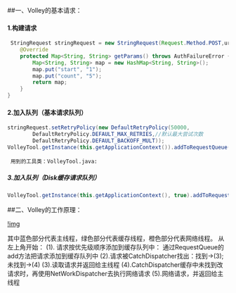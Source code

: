 ##一、Volley的基本请求：

####      1.构建请求
````java
 StringRequest stringRequest = new StringRequest(Request.Method.POST,url,listener,errorListner){
    @Override
    protected Map<String, String> getParams() throws AuthFailureError {
        Map<String, String> map = new HashMap<String, String>();
        map.put("start", "1");
        map.put("count", "5");
        return map;
    }
}
````
####       2.加入队列（基本请求队列）
````java
stringRequest.setRetryPolicy(new DefaultRetryPolicy(50000,
        DefaultRetryPolicy.DEFAULT_MAX_RETRIES,//默认最大尝试次数
        DefaultRetryPolicy.DEFAULT_BACKOFF_MULT));
VolleyTool.getInstance(this.getApplicationContext()).addToRequestQueue(stringRequest);
````
     用到的工具类：VolleyTool.java:

#####       3.加入队列（Disk缓存请求队列）

````java
VolleyTool.getInstance(this.getApplicationContext(), true).addToRequestQueue(stringRequest);
````
##二、Volley的工作原理：

[!img](https://raw.githubusercontent.com/zhaolewei/11.5-Volley/master/img1.png)


其中蓝色部分代表主线程，绿色部分代表缓存线程，橙色部分代表网络线程。
从左上角开始：
(1). 请求按优先级顺序添加到缓存队列中：
         通过RequestQueue的add方法把请求添加到缓存队列中
(2).请求被CatchDispatcher找出：找到->(3);未找到->(4)
(3).读取请求并返回给主线程
(4).CatchDispatcher缓存中未找到改请求时，再使用NetWorkDispatcher去执行网络请求
(5).网络请求，并返回给主线程  